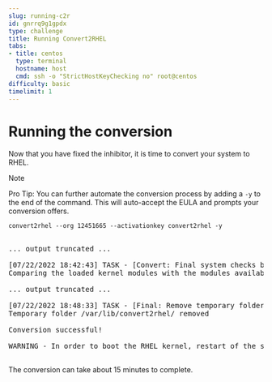 ```yaml
---
slug: running-c2r
id: gnrrq9g1gpdx
type: challenge
title: Running Convert2RHEL
tabs:
- title: centos
  type: terminal
  hostname: host
  cmd: ssh -o "StrictHostKeyChecking no" root@centos
difficulty: basic
timelimit: 1
---
```


Running the conversion
===
Now that you have fixed the inhibitor, it is time to convert your system to RHEL.

> [!NOTE]
> Pro Tip: You can further automate the conversion process by adding a `-y` to the end of the command. This will auto-accept the EULA and prompts your conversion offers.

```bash,run
convert2rhel --org 12451665 --activationkey convert2rhel -y
```

<pre class='file'>

... output truncated ...

[07/22/2022 18:42:43] TASK - [Convert: Final system checks before main conversion] **************
Comparing the loaded kernel modules with the modules available in the following RHEL kernel packages available in the enabled repositories:

... output truncated ...

[07/22/2022 18:48:33] TASK - [Final: Remove temporary folder /var/lib/convert2rhel/] ************
Temporary folder /var/lib/convert2rhel/ removed

Conversion successful!

WARNING - In order to boot the RHEL kernel, restart of the system is needed.

</pre>

The conversion can take about 15 minutes to complete.
